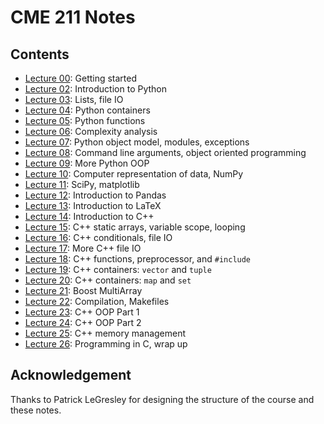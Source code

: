 # CME 211 Notes

## Contents

* [Lecture 00](lecture-00/): Getting started
* [Lecture 02](lecture-02/): Introduction to Python
* [Lecture 03](lecture-03/): Lists, file IO
* [Lecture 04](lecture-04/): Python containers
* [Lecture 05](lecture-05/): Python functions
* [Lecture 06](lecture-06/): Complexity analysis
* [Lecture 07](lecture-07/): Python object model, modules, exceptions
* [Lecture 08](lecture-08/): Command line arguments, object oriented programming
* [Lecture 09](lecture-09/): More Python OOP
* [Lecture 10](lecture-10/): Computer representation of data, NumPy
* [Lecture 11](lecture-11/): SciPy, matplotlib
* [Lecture 12](lecture-12/): Introduction to Pandas
* [Lecture 13](lecture-13/): Introduction to LaTeX
* [Lecture 14](lecture-14/): Introduction to C++
* [Lecture 15](lecture-15/): C++ static arrays, variable scope, looping
* [Lecture 16](lecture-16/): C++ conditionals, file IO
* [Lecture 17](lecture-17/): More C++ file IO
* [Lecture 18](lecture-18/): C++ functions, preprocessor, and `#include`
* [Lecture 19](lecture-19/): C++ containers: `vector` and `tuple`
* [Lecture 20](lecture-20/): C++ containers: `map` and `set`
* [Lecture 21](lecture-21/): Boost MultiArray
* [Lecture 22](lecture-22/): Compilation, Makefiles
* [Lecture 23](lecture-23/): C++ OOP Part 1
* [Lecture 24](lecture-24/): C++ OOP Part 2
* [Lecture 25](lecture-25/): C++ memory management
* [Lecture 26](lecture-26/): Programming in C, wrap up

## Acknowledgement

Thanks to Patrick LeGresley for designing the structure of the course and these
notes.
